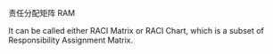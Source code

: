 
责任分配矩阵 RAM

It can be called either RACI Matrix or RACI Chart,
which is a subset of Responsibility Assignment Matrix.
